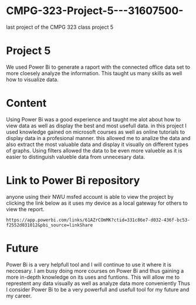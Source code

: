 # CMPG-323-Project-5---31607500-

last project of the CMPG 323 class project 5

# Project 5

We used Power Bi to generate a raport with the connected office data set to more cloesely analyze the information.
This taught us many skills as well how to visualize data.

# Content

Using Power Bi was a good experience and taught me alot about how to view data as well as display the best and most usefull data. in this project I used knowledge gained on microsoft courses as well as online tutorials to display data in a profesional manner. this allowed me to analize the data and also extract the most valuable data and display it visually on different types of graphs. Using filters allowed the data to be even more valueble as it is easier to distinguish valueble data from unnecesary data.

# Link to Power Bi repository

anyone using their NWU msfed account is able to view the project by clicking the link below as it uses my device as a local gateway for others to view the report.

    https://app.powerbi.com/links/61AZrCOmMK?ctid=331c86e7-d032-436f-bc53-f2552d031012&pbi_source=linkShare

# Future

Power Bi is a very helpfull tool and I will continue to use it where it is neccesary. I am busy doing more courses on Power Bi and thus gaining a more in-depth knowledge on its uses and funtions. This will allow me to represtent any data visually as well as analyze data more conveniently Thus I consider Power Bi to be a very powerfull and usefull tool for my future and my career.
